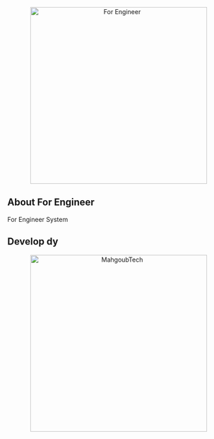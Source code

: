 <p align="center"><a href="https://for-engineer.com/ar" target="_blank"><img src="https://for-engineer.com/asset/img/logo2.png" width="400" alt="For Engineer"></a></p>


## About For Engineer

For Engineer System

## Develop dy
<p align="center"><a href="https://for-engineer.com/ar" target="_blank"><img src="https://for-engineer.com/asset/img/mtg.png" width="400" alt="MahgoubTech"></a></p>
